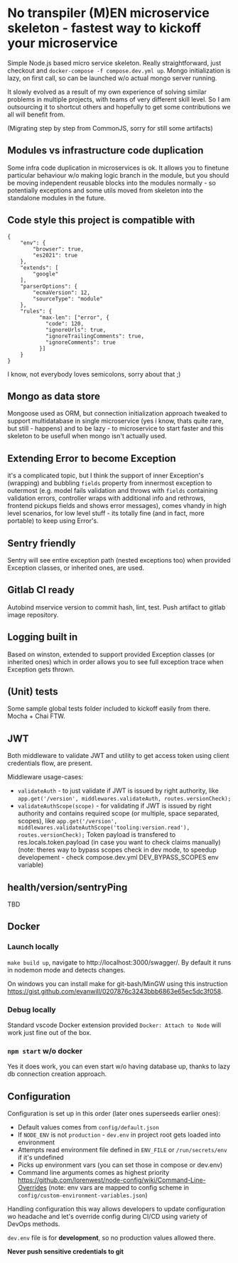 # No transpiler (M)EN microservice skeleton - fastest way to kickoff your microservice

Simple Node.js based micro service skeleton. Really straightforward, just checkout and `docker-compose -f compose.dev.yml up`. Mongo initialization is lazy, on first call, so can be launched w/o actual mongo server running.

It slowly evolved as a result of my own experience of solving similar problems in multiple projects, with teams of very different skill level. So I am outsourcing it to shortcut others and hopefully to get some contributions we all will benefit from.

(Migrating step by step from CommonJS, sorry for still some artifacts)

## Modules vs infrastructure code duplication

Some infra code duplication in microservices is ok. It allows you to finetune particular behaviour w/o making logic branch in the module, but you should be moving independent reusable blocks into the modules normally - so potentially exceptions and some utils moved from skeleton into the standalone modules in the future.

## Code style this project is compatible with

```
{
    "env": {
        "browser": true,
        "es2021": true
    },
    "extends": [
        "google"
    ],
    "parserOptions": {
        "ecmaVersion": 12,
        "sourceType": "module"
    },
    "rules": {
          "max-len": ["error", {
            "code": 120,
            "ignoreUrls": true,
            "ignoreTrailingComments": true,
            "ignoreComments": true
          }]
    }
}
```
I know, not everybody loves semicolons, sorry about that ;)

## Mongo as data store

Mongoose used as ORM, but connection initialization approach tweaked to support multidatabase in single microservice (yes i know, thats quite rare, but still - happens) and to be lazy - to microservice to start faster and this skeleton to be usefull when mongo isn't actually used.

## Extending Error to become Exception

it's a complicated topic, but I think the support of inner Exception's (wrapping) and bubbling `fields` property from innermost exception to outermost (e.g. model fails validation and throws with `fields` containing validation errors, controller wraps with additional info and rethrows, frontend pickups fields and shows error messages), comes vhandy in high level scenarios, for low level stuff - its totally fine (and in fact, more portable) to keep using Error's.

## Sentry friendly

Sentry will see entire exception path (nested exceptions too) when provided Exception classes, or inherited ones, are used.

## Gitlab CI ready

Autobind mservice version to commit hash, lint, test. Push artifact to gitlab image repository.

## Logging built in

Based on winston, extended to support provided Exception classes (or inherited ones) which in order allows you to see full exception trace when Exception gets thrown.

## (Unit) tests

Some sample global tests folder included to kickoff easily from there. Mocha + Chai FTW.

## JWT

Both middleware to validate JWT and utility to get access token using client credentials flow, are present.

Middleware usage-cases:
* `validateAuth` - to just validate if JWT is issued by right authority, like `app.get('/version', middlewares.validateAuth, routes.versionCheck);`
* `validateAuthScope(scope)` - for validating if JWT is issued by right authority and contains required scope (or multiple, space separated, scopes), like `app.get('/version', middlewares.validateAuthScope('tooling:version.read'), routes.versionCheck);`
Token payload is transfered to res.locals.token.payload (in case you want to check claims manually)
(note: theres way to bypass scopes check in dev mode, to speedup developement - check compose.dev.yml DEV_BYPASS_SCOPES env variable)

## health/version/sentryPing

TBD

## Docker

### Launch locally

`make build up`, navigate to http://localhost:3000/swagger/. By default it runs in nodemon mode and detects changes.

On windows you can install make for git-bash/MinGW using this instruction https://gist.github.com/evanwill/0207876c3243bbb6863e65ec5dc3f058.

### Debug locally

Standard vscode Docker extension provided `Docker: Attach to Node` will work just fine out of the box.

### `npm start` w/o docker

Yes it does work, you can even start w/o having database up, thanks to lazy db connection creation approach.

## Configuration

Configuration is set up in this order (later ones superseeds earlier ones):
- Default values comes from `config/default.json`
- If `NODE_ENV` is not `production` - `dev.env` in project root gets loaded into environment
- Attempts read environment file defined in `ENV_FILE` or `/run/secrets/env` if it's undefined
- Picks up environment vars (you can set those in compose or dev.env)
- Command line arguments comes as highest priority https://github.com/lorenwest/node-config/wiki/Command-Line-Overrides
(note: env vars are mapped to config scheme in `config/custom-environment-variables.json`)

Handling configuration this way allows developers to update configuration wo headache and let's override config during CI/CD using variety of DevOps methods.

`dev.env` file is for **development**, so no production values allowed there.

**Never push sensitive credentials to git**
